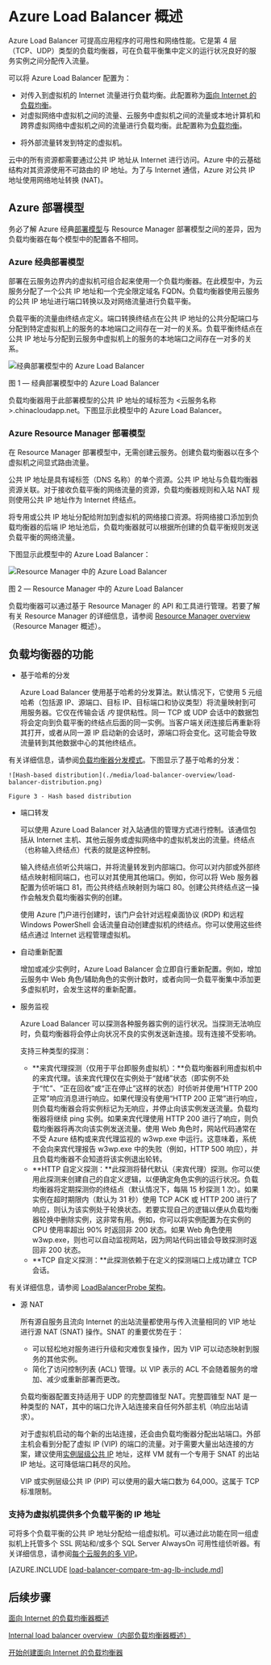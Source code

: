<properties
   pageTitle="Azure Load Balancer 概述 | Azure"
   description="Azure Load Balancer 功能、体系结构和实现概述。了解负载均衡器工作原理，在云中对其进行利用。"
   services="load-balancer"
   documentationCenter="na"
   authors="sdwheeler"
   manager="carmonm"
   editor="" />  

<tags
   ms.service="load-balancer"
   ms.devlang="na"
   ms.topic="article"
   ms.tgt_pltfrm="na"
   ms.workload="infrastructure-services"
   ms.date="10/24/2016"
   wacn.date="12/05/2016"
   ms.author="sewhee" />

# Azure Load Balancer 概述

Azure Load Balancer 可提高应用程序的可用性和网络性能。它是第 4 层（TCP、UDP）类型的负载均衡器，可在负载平衡集中定义的运行状况良好的服务实例之间分配传入流量。

可以将 Azure Load Balancer 配置为：

- 对传入到虚拟机的 Internet 流量进行负载均衡。此配置称为[面向 Internet 的负载均衡](/documentation/articles/load-balancer-internet-overview/)。
- 对虚拟网络中虚拟机之间的流量、云服务中虚拟机之间的流量或本地计算机和跨界虚拟网络中虚拟机之间的流量进行负载均衡。此配置称为[负载均衡](/documentation/articles/load-balancer-internal-overview/)。
* 将外部流量转发到特定的虚拟机。

云中的所有资源都需要通过公共 IP 地址从 Internet 进行访问。Azure 中的云基础结构对其资源使用不可路由的 IP 地址。为了与 Internet 通信，Azure 对公共 IP 地址使用网络地址转换 (NAT)。

## Azure 部署模型

务必了解 Azure 经典[部署模型](/documentation/articles/resource-manager-deployment-model/)与 Resource Manager 部署模型之间的差异，因为负载均衡器在每个模型中的配置各不相同。

### Azure 经典部署模型

部署在云服务边界内的虚拟机可组合起来使用一个负载均衡器。在此模型中，为云服务分配了一个公共 IP 地址和一个完全限定域名 FQDN。负载均衡器使用云服务的公共 IP 地址进行端口转换以及对网络流量进行负载平衡。

负载平衡的流量由终结点定义。端口转换终结点在公共 IP 地址的公共分配端口与分配到特定虚拟机上的服务的本地端口之间存在一对一的关系。负载平衡终结点在公共 IP 地址与分配到云服务中虚拟机上的服务的本地端口之间存在一对多的关系。

![经典部署模型中的 Azure Load Balancer](./media/load-balancer-overview/asm-lb.png)  


图 1 — 经典部署模型中的 Azure Load Balancer

负载均衡器用于此部署模型的公共 IP 地址的域标签为 <云服务名称>.chinacloudapp.net。下图显示此模型中的 Azure Load Balancer。

### Azure Resource Manager 部署模型

在 Resource Manager 部署模型中，无需创建云服务。创建负载均衡器以在多个虚拟机之间显式路由流量。

公共 IP 地址是具有域标签（DNS 名称）的单个资源。公共 IP 地址与负载均衡器资源关联。对于接收负载平衡的网络流量的资源，负载均衡器规则和入站 NAT 规则使用公共 IP 地址作为 Internet 终结点。

将专用或公共 IP 地址分配给附加到虚拟机的网络接口资源。将网络接口添加到负载均衡器的后端 IP 地址池后，负载均衡器就可以根据所创建的负载平衡规则发送负载平衡的网络流量。

下图显示此模型中的 Azure Load Balancer：

![Resource Manager 中的 Azure Load Balancer](./media/load-balancer-overview/arm-lb.png)  


图 2 — Resource Manager 中的 Azure Load Balancer

负载均衡器可以通过基于 Resource Manager 的 API 和工具进行管理。若要了解有关 Resource Manager 的详细信息，请参阅 [Resource Manager overview](/documentation/articles/resource-group-overview/)（Resource Manager 概述）。

## <a name="load-balancer-features"></a> 负载均衡器的功能

* 基于哈希的分发

    Azure Load Balancer 使用基于哈希的分发算法。默认情况下，它使用 5 元组哈希（包括源 IP、源端口、目标 IP、目标端口和协议类型）将流量映射到可用服务器。它仅在传输会话 *内* 提供粘性。同一 TCP 或 UDP 会话中的数据包将会定向到负载平衡的终结点后面的同一实例。当客户端关闭连接后再重新将其打开，或者从同一源 IP 启动新的会话时，源端口将会变化。这可能会导致流量转到其他数据中心的其他终结点。

有关详细信息，请参阅[负载均衡器分发模式](/documentation/articles/load-balancer-distribution-mode/)。下图显示了基于哈希的分发：

    ![Hash-based distribution](./media/load-balancer-overview/load-balancer-distribution.png)

    Figure 3 - Hash based distribution

* 端口转发

    可以使用 Azure Load Balancer 对入站通信的管理方式进行控制。该通信包括从 Internet 主机、其他云服务或虚拟网络中的虚拟机发出的流量。终结点（也称输入终结点）代表的就是这种控制。

    输入终结点侦听公共端口，并将流量转发到内部端口。你可以对内部或外部终结点映射相同端口，也可以对其使用其他端口。例如，你可以将 Web 服务器配置为侦听端口 81，而公共终结点映射则为端口 80。创建公共终结点这一操作会触发负载均衡器实例的创建。

    使用 Azure 门户进行创建时，该门户会针对远程桌面协议 (RDP) 和远程 Windows PowerShell 会话流量自动创建虚拟机的终结点。你可以使用这些终结点通过 Internet 远程管理虚拟机。

* 自动重新配置

    增加或减少实例时，Azure Load Balancer 会立即自行重新配置。例如，增加云服务中 Web 角色/辅助角色的实例计数时，或者向同一负载平衡集中添加更多虚拟机时，会发生这样的重新配置。

* 服务监视

    Azure Load Balancer 可以探测各种服务器实例的运行状况。当探测无法响应时，负载均衡器将会停止向状况不良的实例发送新连接。现有连接不受影响。

    支持三种类型的探测：

    + **来宾代理探测（仅用于平台即服务虚拟机）：**负载均衡器利用虚拟机中的来宾代理。该来宾代理仅在实例处于“就绪”状态（即实例不处于“忙”、“正在回收”或“正在停止”这样的状态）时侦听并使用“HTTP 200 正常”响应消息进行响应。如果代理没有使用“HTTP 200 正常”进行响应，则负载均衡器会将实例标记为无响应，并停止向该实例发送流量。负载均衡器将继续 ping 实例。如果来宾代理使用 HTTP 200 进行了响应，则负载均衡器将再次向该实例发送流量。使用 Web 角色时，网站代码通常在不受 Azure 结构或来宾代理监视的 w3wp.exe 中运行。这意味着，系统不会向来宾代理报告 w3wp.exe 中的失败（例如，HTTP 500 响应），并且负载均衡器不会知道将该实例退出轮转。
    + **HTTP 自定义探测：**此探测将替代默认（来宾代理）探测。你可以使用此探测来创建自己的自定义逻辑，以便确定角色实例的运行状况。负载均衡器将定期探测你的终结点（默认情况下，每隔 15 秒探测 1 次）。如果实例在超时期限内（默认为 31 秒）使用 TCP ACK 或 HTTP 200 进行了响应，则认为该实例处于轮换状态。若要实现自己的逻辑以便从负载均衡器轮换中删除实例，这非常有用。例如，你可以将实例配置为在实例的 CPU 使用率超出 90% 时返回非 200 状态。如果 Web 角色使用 w3wp.exe，则也可以自动监视网站，因为网站代码出错会导致探测时返回非 200 状态。
    + **TCP 自定义探测：**此探测依赖于在定义的探测端口上成功建立 TCP 会话。

有关详细信息，请参阅 [LoadBalancerProbe 架构](https://msdn.microsoft.com/zh-cn/library/azure/jj151530.aspx)。

* 源 NAT

    所有源自服务且流向 Internet 的出站流量都使用与传入流量相同的 VIP 地址进行源 NAT (SNAT) 操作。SNAT 的重要优势在于：

    + 可以轻松地对服务进行升级和灾难恢复操作，因为 VIP 可以动态映射到服务的其他实例。
    + 简化了访问控制列表 (ACL) 管理。以 VIP 表示的 ACL 不会随着服务的增加、减少或重新部署而更改。

    负载均衡器配置支持适用于 UDP 的完整圆锥型 NAT。完整圆锥型 NAT 是一种类型的 NAT，其中的端口允许入站连接来自任何外部主机（响应出站请求）。

    对于虚拟机启动的每个新的出站连接，还会由负载均衡器分配出站端口。外部主机会看到分配了虚拟 IP (VIP) 的端口的流量。对于需要大量出站连接的方案，建议使用[实例层级公共 IP](/documentation/articles/virtual-networks-instance-level-public-ip/) 地址，这样 VM 就有一个专用于 SNAT 的出站 IP 地址。这可降低端口耗尽的风险。

    VIP 或实例层级公共 IP (PIP) 可以使用的最大端口数为 64,000。这属于 TCP 标准限制。

### 支持为虚拟机提供多个负载平衡的 IP 地址
可将多个负载平衡的公共 IP 地址分配给一组虚拟机。可以通过此功能在同一组虚拟机上托管多个 SSL 网站和/或多个 SQL Server AlwaysOn 可用性组侦听器。有关详细信息，请参阅[每个云服务的多 VIP](/documentation/articles/load-balancer-multivip/)。

[AZURE.INCLUDE [load-balancer-compare-tm-ag-lb-include.md](../../includes/load-balancer-compare-tm-ag-lb-include.md)]

## 后续步骤

[面向 Internet 的负载均衡器概述](/documentation/articles/load-balancer-internet-overview/)

[Internal load balancer overview（内部负载均衡器概述）](/documentation/articles/load-balancer-internal-overview/)

[开始创建面向 Internet 的负载均衡器](/documentation/articles/load-balancer-get-started-internet-arm-ps/)

<!---HONumber=Mooncake_1128_2016-->